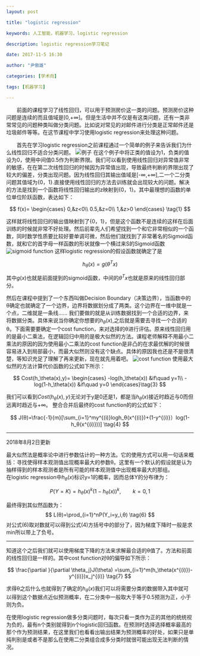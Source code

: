 ```yaml
---
layout: post

title: "logistic regression"

keywords: 人工智能，机器学习，logistic regression

description: logistic regression学习笔记

date: 2017-11-5 16:30

author: "尹傲雄"

categories: [学术向]

tags: [机器学习]

---
```


　　前面的课程学习了线性回归，可以用于预测房价这一类的问题。预测房价这种问题是连续的而且值域是[0,+∞]。但是生活中并不仅是有这类问题，还有一类非常常见的问题种类叫做分类问题。比如说对常见的对邮件进行分类是正常邮件还是垃圾邮件等等。在这节课程中学习使用logistic regression来处理这种问题。

　　首先在学习logistic regression之前课程通过一个简单的例子来告诉我们为什么线性回归不适合分类问题。
![例子](https://cdn.yinaoxiong.cn/image/posts/2017-11-5/logistic_regression_ex1.PNG)
在这个例子中将正类的值设为1，负类的值设为0，使用中间值0.5作为判断界限。我们可以看到使用线性回归对异常值非常的敏感，在在第二次线性回归的时候因为异常值出现，导致最终判断的界限出现了较大的偏差，分类出现问题。因为线性回归其输出值域是[-∞,+∞],二一个二分类问题其值域为{0，1}.直接使用线性回归的方法去训练就会出现较大的问题。解决的方法是找到一个函数将线性回归输出的z映射到{0，1}。其中最理想的函数的单位单位阶跃函数，表达如下：

$$
f(x)=
\begin{cases}
0,&z<0\\
0.5,&z=0\\
1,&z>0
\end{cases}
\tag{1}
$$

这样就将线性回归的输出值映射到了{0，1}，但是这个函数不是连续的这样在后面训练的时候就非常不好处理。然后前辈先人们希望找到一个和它非常相似的一个函数，同时数学性质要比较好要单调可微，然后他们就找到了非常著名的Sigmoid函数，就和它的首字母一样函数的形状就像一个横过来S的Sigmoid函数
![sigmoid function](https://cdn.yinaoxiong.cn/image/posts/2017-11-5/logistic_regression_ex2.png)
这样logistic regression的假设函数就确定了是

$$
h_θ(x)=g(θ^Tx) \tag{2}
$$

其中$g(x)$也就是前面提到的sigmoid函数，中间的$θ^Tx$也就是原来的线性回归部分。

然后在课程中提到了一个东西叫做Decision Boundary（决策边界），当函数中的θ确定也就确定了一个边界，边界将数据划分成了两类。这个边界在一维中就是一个点，二维就是一条线......  我们要做的就是从训练数据找到一个合适的边界，来将数据分类。具体来说当你确定你想要的$h_θ(x)$,之后就是需要去寻找一个合适的θ。下面需要要确定一个cost function，来对选择的θ进行评估。原来线性回归用的是最小二乘法，在逻辑回归中用的是极大似然的方法。课程老师解释不用最小二乘法的原因的因为使用最小二乘法的cost function是非凸的在求最优解的时候很容易进入到局部最小，而最大似然则没有这个缺点。具体的原因我也还是不是很清楚，等知识充足了理解了再来更新，现在就先用着吧。
![cost function](https://cdn.yinaoxiong.cn/image/posts/2017-11-5/logistic_regression_ex3.PNG)
使用最大似然的方法计算代价函数的公式如下所示：

$$
Cost(h_\theta(x),y)=
\begin{cases}
-log(h_\theta(x))    &if\quad y=1\\
-log(1-h_\theta(x))   &if\quad y=0
\end{cases}\tag{3}
$$

我们可以看到$Cost(h_\theta(x),y)$无论对于y是0还是1，都是当$h_\theta(x)$接近时趋近与0而但远离时趋近与+∞。
整合合并后最终的cost function的的公式如下：

$$
J(θ)=\frac{-1}{m}[\sum_{i=1}^my^{(i)}logh_θ(x^{(i)})+(1-y^{(i)}）log(1-h_θ(x^{(i)}))] \tag{4}
$$

------

2018年8月2日更新

最大似然法是概率论中进行参数估计的一种方法。它的使用方式可以用一句话来概括：寻找使得样本观测值出现概率最大的参数θ。这里有一个默认的假设就是认为抽样得到的样本观测者是所有可能的样本观测值中出现概率最大的那组。  
在logistic regression中$h_θ(x)$标识y=1的概率，因而总体Y的分布律为：

$$
P(Y=K)=h_θ(x)^k(1-h_θ(x))^k,\qquad k=0,1 \tag{5}
$$

最终得到其似然函数为：
$$
L(θ)=\prod_{i=1}^nP(Y_i=y_i,θ) \tag{6}
$$
对公式$(6)$取对数就可以得到公式$(4)$方括号中的部分了，因为梯度下降时一般是求min所以带上了负号。

------


知道这个之后我们就可以使用梯度下降的方法来求解最合适的θ值了。方法和前面的线性回归是一样的。其中cost function对θ的偏导如下所示：

$$
\frac{\partial }{\partial \theta_j}J(\theta)
=\sum_{i=1}^m(h_\theta(x^{(i)})-y^{(i)})x_j^{(i)} \tag{7}
$$

求得θ之后什么也就得到了确定的$h_\theta(x)$我们可以将需要分类的数据带入其中就可以得到这个数据点近似预测概率，在二分类中一般取大于等于0.5预测为正，小于则为负。

在使用logistic regression做多分类问题时，每次只看一类作为正的其他的统统视为负的，最有n个类别就得到n个logistic回归函数。在预测时选择选择概率最高的那个作为预测结果，在这里我们也看看出输出结果为预测概率的好处，如果只是单纯判别是或者不是那么在使用二分类组合成多分类时就很可能出现无法判断的情况。
